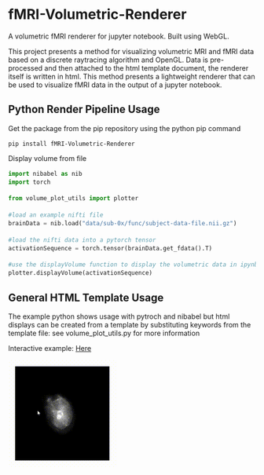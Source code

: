 # fMRI-Volumetric-Renderer
A volumetric fMRI renderer for jupyter notebook. Built using WebGL.

This project presents a method for visualizing volumetric MRI and fMRI data based on a discrete raytracing algorithm and OpenGL.
Data is pre-processed and then attached to the html template document, the renderer itself is written in html. This method presents a lightweight 
renderer that can be used to visualize fMRI data in the output of a jupyter notebook.

## Python Render Pipeline Usage
Get the package from the pip repository using the python pip command
```console
pip install fMRI-Volumetric-Renderer
```
Display volume from file
```python
import nibabel as nib
import torch

from volume_plot_utils import plotter

#load an example nifti file
brainData = nib.load("data/sub-0x/func/subject-data-file.nii.gz")

#load the nifti data into a pytorch tensor
activationSequence = torch.tensor(brainData.get_fdata().T)

#use the displayVolume function to display the volumetric data in ipynb
plotter.displayVolume(activationSequence)
```

## General HTML Template Usage
The example python shows usage with pytroch and nibabel but html displays can be created from a template by substituting keywords from the template file:
see volume_plot_utils.py for more information


Interactive example: [Here](https://colab.research.google.com/github/KappnKrunch/fMRI-Volumetric-Renderer/blob/main/Volumetric_Render_Pipeline.ipynb "interactive link")


![Gif showing the renderer](view.gif "MRI view")
